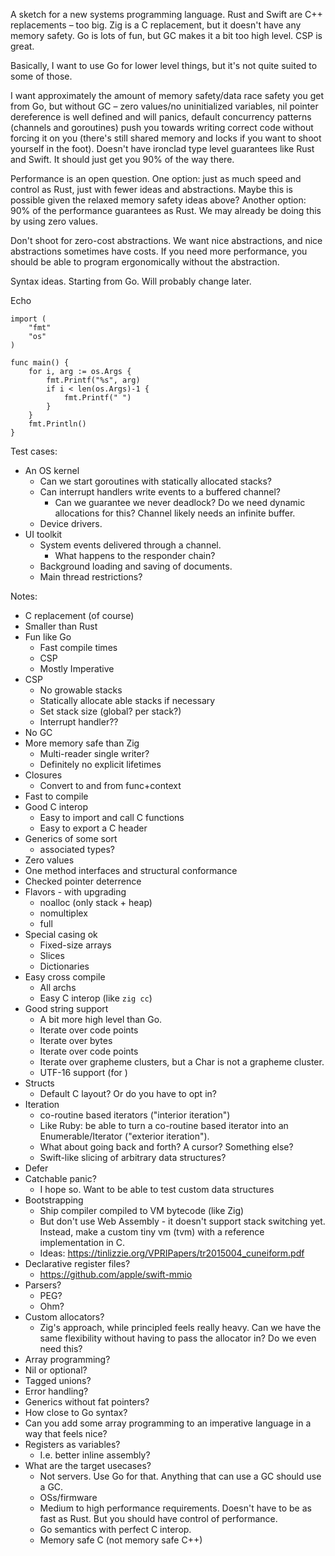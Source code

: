 A sketch for a new systems programming language. Rust and Swift are C++ replacements – too big. Zig is a C replacement, but it doesn't have any memory safety. Go is lots of fun, but GC makes it a bit too high level. CSP is great.

Basically, I want to use Go for lower level things, but it's not quite suited to some of those.

I want approximately the amount of memory safety/data race safety you get from Go, but without GC – zero values/no uninitialized variables, nil pointer dereference is well defined and will panics, default concurrency patterns (channels and goroutines) push you towards writing correct code without forcing it on you (there's still shared memory and locks if you want to shoot yourself in the foot). Doesn't have ironclad type level guarantees like Rust and Swift. It should just get you 90% of the way there.

Performance is an open question. One option: just as much speed and control as Rust, just with fewer ideas and abstractions. Maybe this is possible given the relaxed memory safety ideas above? Another option: 90% of the performance guarantees as Rust. We may already be doing this by using zero values.

Don't shoot for zero-cost abstractions. We want nice abstractions, and nice abstractions sometimes have costs. If you need more performance, you should be able to program ergonomically without the abstraction.

Syntax ideas. Starting from Go. Will probably change later.

Echo

```
import (
    "fmt"
    "os"
)

func main() {
    for i, arg := os.Args {
        fmt.Printf("%s", arg)
        if i < len(os.Args)-1 {
            fmt.Printf(" ")
        }
    }
    fmt.Println()
}
```

Test cases:
- An OS kernel
    - Can we start goroutines with statically allocated stacks?
    - Can interrupt handlers write events to a buffered channel?
        - Can we guarantee we never deadlock? Do we need dynamic allocations for this? Channel likely needs an infinite buffer.
    - Device drivers.
- UI toolkit
    - System events delivered through a channel.
        - What happens to the responder chain?
    - Background loading and saving of documents.
    - Main thread restrictions?


Notes:

- C replacement (of course)
- Smaller than Rust
- Fun like Go
	- Fast compile times
	- CSP 
	- Mostly Imperative 
- CSP
	- No growable stacks
	- Statically allocate able stacks if necessary 
	- Set stack size (global? per stack?)
	- Interrupt handler??
- No GC
- More memory safe than Zig
	- Multi-reader single writer?
	- Definitely no explicit lifetimes
- Closures
	- Convert to and from func+context
- Fast to compile
- Good C interop
    - Easy to import and call C functions
    - Easy to export a C header
- Generics of some sort
    - associated types?
- Zero values
- One method interfaces and structural conformance
- Checked pointer deterrence
- Flavors - with upgrading 
	- noalloc (only stack + heap)
	- nomultiplex
	- full
- Special casing ok
	- Fixed-size arrays
	- Slices
	- Dictionaries 
- Easy cross compile
	- All archs
	- Easy C interop (like `zig cc`)
- Good string support
    - A bit more high level than Go.
    - Iterate over code points
    - Iterate over bytes
    - Iterate over code points
    - Iterate over grapheme clusters, but a Char is not a grapheme cluster.
    - UTF-16 support (for )
- Structs
    - Default C layout? Or do you have to opt in?
- Iteration
    - co-routine based iterators ("interior iteration") 
    - Like Ruby: be able to turn a co-routine based iterator into an Enumerable/Iterator ("exterior iteration").
    - What about going back and forth? A cursor? Something else?
    - Swift-like slicing of arbitrary data structures?
- Defer
- Catchable panic?
    - I hope so. Want to be able to test custom data structures
- Bootstrapping
    - Ship compiler compiled to VM bytecode (like Zig)
    - But don't use Web Assembly - it doesn't support stack switching yet. Instead, make a custom tiny vm (tvm) with a reference implementation in C.
    - Ideas: https://tinlizzie.org/VPRIPapers/tr2015004_cuneiform.pdf
- Declarative register files?
    - https://github.com/apple/swift-mmio
- Parsers?
    - PEG?
    - Ohm?
- Custom allocators?
    - Zig's approach, while principled feels really heavy. Can we have the same flexibility without having to pass the allocator in? Do we even need this?
- Array programming?
- Nil or optional?
- Tagged unions?
- Error handling?
- Generics without fat pointers?
- How close to Go syntax?
- Can you add some array programming to an imperative language in a way that feels nice?
- Registers as variables?
    - I.e. better inline assembly?
- What are the target usecases?
    - Not servers. Use Go for that. Anything that can use a GC should use a GC.
    - OSs/firmware
    - Medium to high performance requirements. Doesn't have to be as fast as Rust. But you should have control of performance.
    - Go semantics with perfect C interop.
    - Memory safe C (not memory safe C++)
